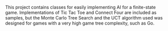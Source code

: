 This project contains classes for easily implementing AI for a finite-state game. Implementations of Tic Tac Toe and Connect Four are included as samples, but the Monte Carlo Tree Search and the UCT algorithm used was designed for games with a very high game tree complexity, such as Go.